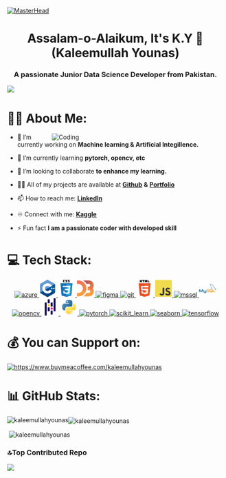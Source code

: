 [![MasterHead](https://wallpapers.com/images/hd/4k-programming-with-blue-eyeglasses-vj4l8y5fr5lihujl.jpg)](https://github.com/kaleemullahyounas)
<h1 align="center">Assalam-o-Alaikum, It's K.Y 👋 (Kaleemullah Younas)</h1>
<h3 align="center">A passionate Junior Data Science Developer from Pakistan.</h3>

[![](https://visitcount.itsvg.in/api?id=drstrange102&icon=3&color=1)](https://visitcount.itsvg.in)

# 💁‍♂️ About Me:

<img align="right" width="400" alt="Coding" src="https://media.giphy.com/media/RbDKaczqWovIugyJmW/giphy.gif?cid=ecf05e47dpcfnaqf4og6cb4pkuc8tdv5r3alx4syfer7iu2b&ep=v1_gifs_related&rid=giphy.gif&ct=g">

- 🔭 I’m currently working on **Machine learning & Artificial Integillence.**

- 🌱 I’m currently learning **pytorch, opencv, etc**

- 👯 I’m looking to collaborate **to enhance my learning.**

- 👨‍💻 All of my projects are available at [**Github**](https://github.com/kaleemullahyounas) **&** [**Portfolio**](htpps://www.com)

- 📫 How to reach me: [**LinkedIn**](https://www.linkedin.com/in/kaleemullah-y-404300261/)

- ♾️ Connect with me: [**Kaggle**](https://kaggle.com/https://www.kaggle.com/doctorstrange420)

- ⚡ Fun fact **I am a passionate coder with developed skill**


# 💻 Tech Stack:

<p align="center"> <a href="https://azure.microsoft.com/en-in/" target="_blank" rel="noreferrer"> <img src="https://www.vectorlogo.zone/logos/microsoft_azure/microsoft_azure-icon.svg" alt="azure" width="40" height="40"/> </a> <a href="https://www.w3schools.com/cpp/" target="_blank" rel="noreferrer"> <img src="https://raw.githubusercontent.com/devicons/devicon/master/icons/cplusplus/cplusplus-original.svg" alt="cplusplus" width="40" height="40"/> </a> <a href="https://www.w3schools.com/css/" target="_blank" rel="noreferrer"> <img src="https://raw.githubusercontent.com/devicons/devicon/master/icons/css3/css3-original-wordmark.svg" alt="css3" width="40" height="40"/> </a> <a href="https://d3js.org/" target="_blank" rel="noreferrer"> <img src="https://raw.githubusercontent.com/devicons/devicon/master/icons/d3js/d3js-original.svg" alt="d3js" width="40" height="40"/> </a> <a href="https://www.figma.com/" target="_blank" rel="noreferrer"> <img src="https://www.vectorlogo.zone/logos/figma/figma-icon.svg" alt="figma" width="40" height="40"/> </a> <a href="https://git-scm.com/" target="_blank" rel="noreferrer"> <img src="https://www.vectorlogo.zone/logos/git-scm/git-scm-icon.svg" alt="git" width="40" height="40"/> </a> <a href="https://www.w3.org/html/" target="_blank" rel="noreferrer"> <img src="https://raw.githubusercontent.com/devicons/devicon/master/icons/html5/html5-original-wordmark.svg" alt="html5" width="40" height="40"/> </a> <a href="https://developer.mozilla.org/en-US/docs/Web/JavaScript" target="_blank" rel="noreferrer"> <img src="https://raw.githubusercontent.com/devicons/devicon/master/icons/javascript/javascript-original.svg" alt="javascript" width="40" height="40"/> </a> <a href="https://www.microsoft.com/en-us/sql-server" target="_blank" rel="noreferrer"> <img src="https://www.svgrepo.com/show/303229/microsoft-sql-server-logo.svg" alt="mssql" width="40" height="40"/> </a> <a href="https://www.mysql.com/" target="_blank" rel="noreferrer"> <img src="https://raw.githubusercontent.com/devicons/devicon/master/icons/mysql/mysql-original-wordmark.svg" alt="mysql" width="40" height="40"/> </a> <a href="https://opencv.org/" target="_blank" rel="noreferrer"> <img src="https://www.vectorlogo.zone/logos/opencv/opencv-icon.svg" alt="opencv" width="40" height="40"/> </a> <a href="https://pandas.pydata.org/" target="_blank" rel="noreferrer"> <img src="https://raw.githubusercontent.com/devicons/devicon/2ae2a900d2f041da66e950e4d48052658d850630/icons/pandas/pandas-original.svg" alt="pandas" width="40" height="40"/> </a> <a href="https://www.python.org" target="_blank" rel="noreferrer"> <img src="https://raw.githubusercontent.com/devicons/devicon/master/icons/python/python-original.svg" alt="python" width="40" height="40"/> </a> <a href="https://pytorch.org/" target="_blank" rel="noreferrer"> <img src="https://www.vectorlogo.zone/logos/pytorch/pytorch-icon.svg" alt="pytorch" width="40" height="40"/> </a> <a href="https://scikit-learn.org/" target="_blank" rel="noreferrer"> <img src="https://upload.wikimedia.org/wikipedia/commons/0/05/Scikit_learn_logo_small.svg" alt="scikit_learn" width="40" height="40"/> </a> <a href="https://seaborn.pydata.org/" target="_blank" rel="noreferrer"> <img src="https://seaborn.pydata.org/_images/logo-mark-lightbg.svg" alt="seaborn" width="40" height="40"/> </a> <a href="https://www.tensorflow.org" target="_blank" rel="noreferrer"> <img src="https://www.vectorlogo.zone/logos/tensorflow/tensorflow-icon.svg" alt="tensorflow" width="40" height="40"/> </a> </p>

# 💰 You can Support on:
<p><a href="https://www.buymeacoffee.com/https://www.buymeacoffee.com/kaleemullahyounas"><img align="center" src="https://cdn.buymeacoffee.com/buttons/v2/default-yellow.png" height="40" width="160" alt="https://www.buymeacoffee.com/kaleemullahyounas" /></a></p>

# 📊 GitHub Stats:
<p><img align="left" src="https://github-readme-stats.vercel.app/api?username=kaleemullahyounas&theme=dark&hide_border=false&include_all_commits=true&count_private=true" alt="kaleemullahyounas" /></p>
<p><img align="center" src="https://github-readme-streak-stats.herokuapp.com/?user=kaleemullahyounas&theme=dark&hide_border=false" alt="kaleemullahyounas" /></p>
<p>&nbsp;<img align="center" src="https://github-readme-stats.vercel.app/api/top-langs/?username=kaleemullahyounas&theme=dark&hide_border=false&include_all_commits=true&count_private=true&layout=compact" alt="kaleemullahyounas" /></p>

### 🔝Top Contributed Repo
![](https://github-contributor-stats.vercel.app/api?username=kaleemullahyounas&limit=5&theme=dark&combine_all_yearly_contributions=true)
